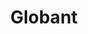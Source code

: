 ---
facebook: https://facebook.com/Globant
instagram: https://instagram.com/globant
linkedin: https://linkedin.com/company/globant
logohandle: globant
sort: globant
title: Globant
twitter: https://x.com/globant
website: https://www.globant.com/
youtube: https://youtube.com/user/Globant
---